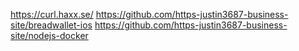 https://curl.haxx.se/
https://github.com/https-justin3687-business-site/breadwallet-ios
https://github.com/https-justin3687-business-site/nodejs-docker
